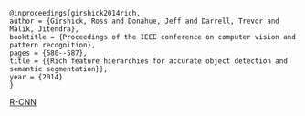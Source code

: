 ```
@inproceedings{girshick2014rich,
author = {Girshick, Ross and Donahue, Jeff and Darrell, Trevor and Malik, Jitendra},
booktitle = {Proceedings of the IEEE conference on computer vision and pattern recognition},
pages = {580--587},
title = {{Rich feature hierarchies for accurate object detection and semantic segmentation}},
year = {2014}
}
```
[R-CNN](https://blog.csdn.net/liuxiaoheng1992/article/details/81743161)